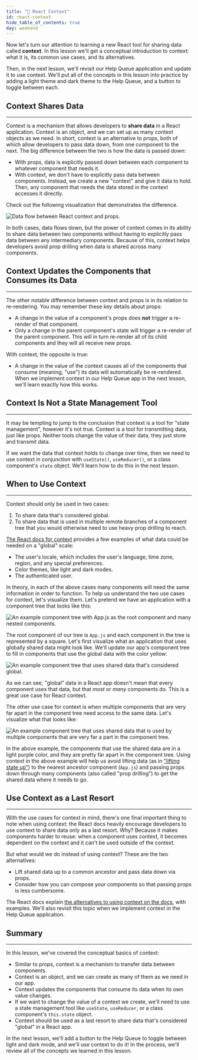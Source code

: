 ```yaml
---
title: "📓 React Context"
id: react-context
hide_table_of_contents: true
day: weekend
---
```


Now let's turn our attention to learning a new React tool for sharing data called **context**. In this lesson we'll get a conceptual introduction to context: what it is, its common use cases, and its alternatives. 

Then, in the next lesson, we'll revisit our Help Queue application and update it to use context. We'll put all of the concepts in this lesson into practice by adding a light theme and dark theme to the Help Queue, and a button to toggle between each.

## Context Shares Data
---

Context is a mechanism that allows developers to **share data** in a React application. Context is an object, and we can set up as many context objects as we need. In short, context is an alternative to props, both of which allow developers to pass data down, from one component to the next. The big difference between the two is how the data is passed down: 

* With props, data is explicitly passed down between each component to whatever component that needs it.
* With context, we don't have to explicitly pass data between components. Instead, we create a new "context" and give it data to hold. Then, any component that needs the data stored in the context accesses it directly. 

Check out the following visualization that demonstrates the difference.

![Data flow between React context and props.](https://learnhowtoprogram.s3.us-west-2.amazonaws.com/React/Week-5-React-2020/context-vs-props-data-flow.png)

In both cases, data flows down, but the power of context comes in its ability to share data between two components without having to explicitly pass data between any intermediary components. Because of this, context helps developers avoid prop drilling when data is shared across many components. 

## Context Updates the Components that Consumes its Data
---

The other notable difference between context and props is in its relation to re-rendering. You may remember these key details about props:

* A change in the value of a component's props does **not** trigger a re-render of that component. 
* Only a change in the parent component's state will trigger a re-render of the parent component. This will in turn re-render all of its child components and they will all receive new props. 

With context, the opposite is true:

* A change in the value of the context causes all of the components that consume (meaning, "use") its data will automatically be re-rendered. When we implement context in our Help Queue app in the next lesson, we'll learn exactly how this works. 

## Context Is Not a State Management Tool
--- 

It may be tempting to jump to the conclusion that context is a tool for "state management", however it's not true. Context is a tool for transmitting data, just like props. Neither tools change the value of their data, they just store and transmit data.

If we want the data that context holds to change over time, then we need to use context in conjunction with `useState()`, `useReducer()`, or a class component's `state` object. We'll learn how to do this in the next lesson.

## When to Use Context
---

Context should only be used in two cases:

1. To share data that's considered global.
2. To share data that is used in multiple remote branches of a component tree that you would otherwise need to use heavy prop drilling to reach. 

[The React docs for context](https://reactjs.org/docs/context.html) provides a few examples of what data could be needed on a "global" scale:

* The user's locale, which includes the user's language, time zone, region, and any special preferences.
* Color themes, like light and dark modes. 
* The authenticated user.

In theory, in each of the above cases many components will need the same information in order to function. To help us understand the two use cases for context, let's visualize them. Let's pretend we have an application with a component tree that looks like this:

![An example component tree with `App.js` as the root component and many nested components.](https://learnhowtoprogram.s3.us-west-2.amazonaws.com/React/Week-5-React-2020/context-application-state-1.png)

The root component of our tree is `App.js` and each component in the tree is represented by a square. Let's first visualize what an application that uses globally shared data might look like. We'll update our app's component tree to fill in components that use the global data with the color yellow:

![An example component tree that uses shared data that's considered global.](https://learnhowtoprogram.s3.us-west-2.amazonaws.com/React/Week-5-React-2020/context-application-state-2-global.png)

As we can see, "global" data in a React app doesn't mean that every component uses that data, but that _most_ or _many_ components do. This is a great use case for React context.

The other use case for context is when multiple components that are very far apart in the component tree need access to the same data. Let's visualize what that looks like: 

![An example component tree that uses shared data that is used by multiple components that are very far a part in the component tree.](https://learnhowtoprogram.s3.us-west-2.amazonaws.com/React/Week-5-React-2020/context-application-state-3-multiple-remote.png)

In the above example, the components that use the shared data are in a light purple color, and they are pretty far apart in the component tree. Using context in the above example will help us avoid lifting data (as in ["lifting state up"](https://reactjs.org/docs/lifting-state-up.html)) to the nearest ancestor component (`App.js`) and passing props down through many components (also called "prop drilling") to get the shared data where it needs to go.

## Use Context as a Last Resort
---

With the use cases for context in mind, there's one final important thing to note when using context: the React docs heavily encourage developers to use context to share data only as a last resort. Why? Because it makes components harder to reuse: when a component uses context, it becomes dependent on the context and it can't be used outside of the context. 

But what would we do instead of using context? These are the two alternatives:

* Lift shared data up to a common ancestor and pass data down via props.
* Consider how you can compose your components so that passing props is less cumbersome. 

The React docs explain [the alternatives to using context on the docs](https://reactjs.org/docs/context.html#before-you-use-context), with examples. We'll also revisit this topic when we implement context in the Help Queue application. 

## Summary
---

In this lesson, we've covered the conceptual basics of context:

* Similar to props, context is a mechanism to transfer data between components.
* Context is an object, and we can create as many of them as we need in our app.
* Context updates the components that consume its data when its own value changes.
* If we want to change the value of a context we create, we'll need to use a state management tool like `useState`, `useReducer`, or a class component's `this.state` object. 
* Context should be used as a last resort to share data that's considered "global" in a React app.

In the next lesson, we'll add a button to the Help Queue to toggle between light and dark mode, and we'll use context to do it! In the process, we'll review all of the concepts we learned in this lesson. 

